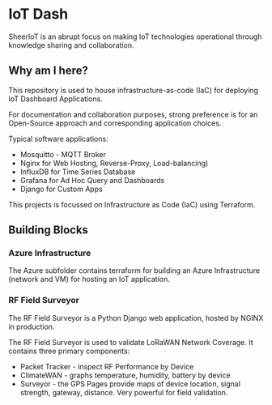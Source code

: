 # IoT Dash

SheerIoT is an abrupt focus on making IoT technologies operational through knowledge sharing and collaboration.

## Why am I here?

This repository is used to house infrastructure-as-code (IaC) for deploying IoT Dashboard Applications.

For documentation and collaboration purposes, strong preference is for an Open-Source approach and corresponding application choices.

Typical software applications:

* Mosquitto - MQTT Broker
* Nginx for Web Hosting, Reverse-Proxy, Load-balancing)
* InfluxDB for Time Series Database
* Grafana for Ad Hoc Query and Dashboards
* Django for Custom Apps

This projects is focussed on Infrastructure as Code (IaC) using Terraform.

## Building Blocks

### Azure Infrastructure

The Azure subfolder contains terraform for building an Azure Infrastructure (network and VM) for hosting an IoT application.

### RF Field Surveyor

The RF Field Surveyor is a Python Django web application, hosted by NGINX in production.

The RF Field Surveyor is used to validate LoRaWAN Network Coverage. It contains three primary components:

* Packet Tracker - inspect RF Performance by Device
* ClimateWAN - graphs temperature, humidity, battery by device
* Surveyor - the GPS Pages provide maps of device location, signal strength, gateway, distance. Very powerful for field validation.
